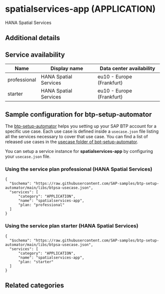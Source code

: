 # spatialservices-app (APPLICATION)

HANA Spatial Services

## Additional details

## Service availability

| Name | Display name | Data center availability  |
|------|----------------|---------------------------|
|  professional  |  HANA Spatial Services  | eu10 - Europe (Frankfurt)  |
|  starter  |  HANA Spatial Services  | eu10 - Europe (Frankfurt)  |

## Sample configuration for btp-setup-automator

The [btp-setup-automator](https://github.com/SAP-samples/btp-setup-automator) helps you setting up your SAP BTP account for a specific use case. Each use case is defined inside a `usecase.json` file listing all the services necessary to cover that use case. You can find a list of released use cases in the [usecase folder of bpt-setup-automator](https://github.com/SAP-samples/btp-setup-automator/tree/main/usecases).

You can setup a service instance for **spatialservices-app** by configuring your `usecase.json` file.

### Using the service plan **professional** (HANA Spatial Services)

````
{
  "$schema": "https://raw.githubusercontent.com/SAP-samples/btp-setup-automator/main/libs/btpsa-usecase.json",
  "services": [
      "category": "APPLICATION",
      "name": "spatialservices-app",
      "plan: "professional"
  ]
}
````

### Using the service plan **starter** (HANA Spatial Services)

````
{
  "$schema": "https://raw.githubusercontent.com/SAP-samples/btp-setup-automator/main/libs/btpsa-usecase.json",
  "services": [
      "category": "APPLICATION",
      "name": "spatialservices-app",
      "plan: "starter"
  ]
}
````


## Related categories